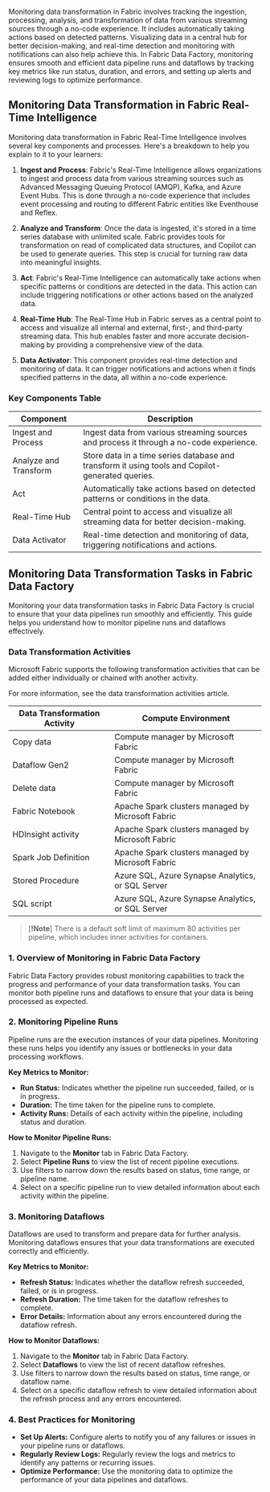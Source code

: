 Monitoring data transformation in Fabric involves tracking the ingestion, processing, analysis, and transformation of data from various streaming sources through a no-code experience. It includes automatically taking actions based on detected patterns. Visualizing data in a central hub for better decision-making, and real-time detection and monitoring with notifications can also help achieve this. In Fabric Data Factory, monitoring ensures smooth and efficient data pipeline runs and dataflows by tracking key metrics like run status, duration, and errors, and setting up alerts and reviewing logs to optimize performance.

## Monitoring Data Transformation in Fabric Real-Time Intelligence

Monitoring data transformation in Fabric Real-Time Intelligence involves several key components and processes. Here's a breakdown to help you explain to it to your learners:

1. **Ingest and Process**: Fabric's Real-Time Intelligence allows organizations to ingest and process data from various streaming sources such as Advanced Messaging Queuing Protocol (AMQP), Kafka, and Azure Event Hubs. This is done through a no-code experience that includes event processing and routing to different Fabric entities like Eventhouse and Reflex.

2. **Analyze and Transform**: Once the data is ingested, it's stored in a time series database with unlimited scale. Fabric provides tools for transformation on read of complicated data structures, and Copilot can be used to generate queries. This step is crucial for turning raw data into meaningful insights.

3. **Act**: Fabric's Real-Time Intelligence can automatically take actions when specific patterns or conditions are detected in the data. This action can include triggering notifications or other actions based on the analyzed data.

4. **Real-Time Hub**: The Real-Time Hub in Fabric serves as a central point to access and visualize all internal and external, first-, and third-party streaming data. This hub enables faster and more accurate decision-making by providing a comprehensive view of the data.

5. **Data Activator**: This component provides real-time detection and monitoring of data. It can trigger notifications and actions when it finds specified patterns in the data, all within a no-code experience.

### Key Components Table

| Component          | Description                                                                 |
|--------------------|-----------------------------------------------------------------------------|
| Ingest and Process | Ingest data from various streaming sources and process it through a no-code experience. |
| Analyze and Transform | Store data in a time series database and transform it using tools and Copilot-generated queries. |
| Act                | Automatically take actions based on detected patterns or conditions in the data. |
| Real-Time Hub      | Central point to access and visualize all streaming data for better decision-making. |
| Data Activator     | Real-time detection and monitoring of data, triggering notifications and actions. |

## Monitoring Data Transformation Tasks in Fabric Data Factory

Monitoring your data transformation tasks in Fabric Data Factory is crucial to ensure that your data pipelines run smoothly and efficiently. This guide helps you understand how to monitor pipeline runs and dataflows effectively.

### Data Transformation Activities

Microsoft Fabric supports the following transformation activities that can be added either individually or chained with another activity.

For more information, see the data transformation activities article.

| Data Transformation Activity | Compute Environment |
|------------------------------|---------------------|
| Copy data                    | Compute manager by Microsoft Fabric |
| Dataflow Gen2                | Compute manager by Microsoft Fabric |
| Delete data                  | Compute manager by Microsoft Fabric |
| Fabric Notebook              | Apache Spark clusters managed by Microsoft Fabric |
| HDInsight activity           | Apache Spark clusters managed by Microsoft Fabric |
| Spark Job Definition         | Apache Spark clusters managed by Microsoft Fabric |
| Stored Procedure             | Azure SQL, Azure Synapse Analytics, or SQL Server |
| SQL script                   | Azure SQL, Azure Synapse Analytics, or SQL Server |

> [**!Note**]
> There is a default soft limit of maximum 80 activities per pipeline, which includes inner activities for containers.

### **1. Overview of Monitoring in Fabric Data Factory**

Fabric Data Factory provides robust monitoring capabilities to track the progress and performance of your data transformation tasks. You can monitor both pipeline runs and dataflows to ensure that your data is being processed as expected.

### **2. Monitoring Pipeline Runs**

Pipeline runs are the execution instances of your data pipelines. Monitoring these runs helps you identify any issues or bottlenecks in your data processing workflows.

**Key Metrics to Monitor:**

- **Run Status:** Indicates whether the pipeline run succeeded, failed, or is in progress.
- **Duration:** The time taken for the pipeline runs to complete.
- **Activity Runs:** Details of each activity within the pipeline, including status and duration.

**How to Monitor Pipeline Runs:**

1. Navigate to the **Monitor** tab in Fabric Data Factory.
2. Select **Pipeline Runs** to view the list of recent pipeline executions.
3. Use filters to narrow down the results based on status, time range, or pipeline name.
4. Select on a specific pipeline run to view detailed information about each activity within the pipeline.

### **3. Monitoring Dataflows**

Dataflows are used to transform and prepare data for further analysis. Monitoring dataflows ensures that your data transformations are executed correctly and efficiently.

**Key Metrics to Monitor:**

- **Refresh Status:** Indicates whether the dataflow refresh succeeded, failed, or is in progress.
- **Refresh Duration:** The time taken for the dataflow refreshes to complete.
- **Error Details:** Information about any errors encountered during the dataflow refresh.

**How to Monitor Dataflows:**

1. Navigate to the **Monitor** tab in Fabric Data Factory.
2. Select **Dataflows** to view the list of recent dataflow refreshes.
3. Use filters to narrow down the results based on status, time range, or dataflow name.
4. Select on a specific dataflow refresh to view detailed information about the refresh process and any errors encountered.

### **4. Best Practices for Monitoring**

- **Set Up Alerts:** Configure alerts to notify you of any failures or issues in your pipeline runs or dataflows.
- **Regularly Review Logs:** Regularly review the logs and metrics to identify any patterns or recurring issues.
- **Optimize Performance:** Use the monitoring data to optimize the performance of your data pipelines and dataflows.
